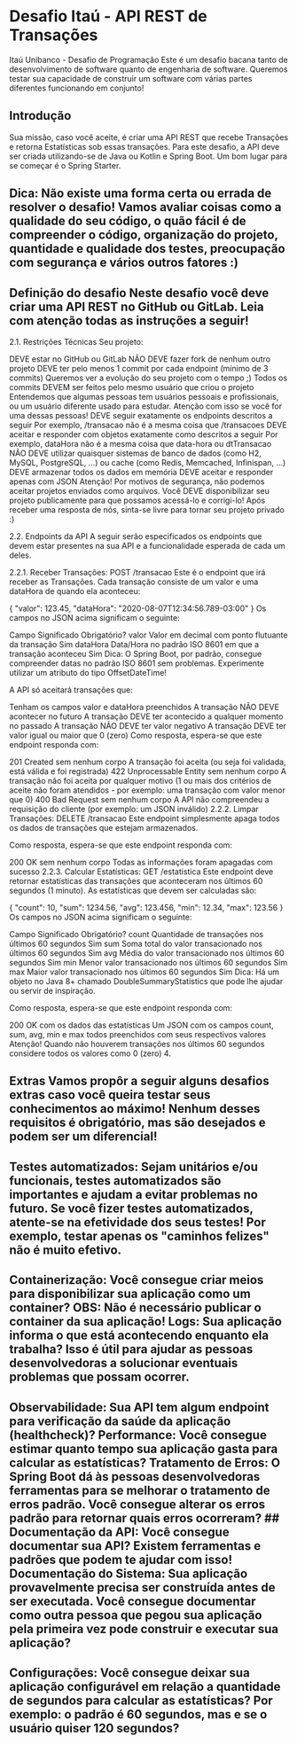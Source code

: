 # Desafio Itaú - API REST de Transações

Itaú Unibanco - Desafio de Programação Este é um desafio bacana tanto de desenvolvimento de software quanto de engenharia de software. Queremos testar sua capacidade de construir um software com várias partes diferentes funcionando em conjunto!

## Introdução
 Sua missão, caso você aceite, é criar uma API REST que recebe Transações e retorna Estatísticas sob essas transações. Para este desafio, a API deve ser criada utilizando-se de Java ou Kotlin e Spring Boot.
Um bom lugar para se começar é o Spring Starter.

## Dica: Não existe uma forma certa ou errada de resolver o desafio! Vamos avaliar coisas como a qualidade do seu código, o quão fácil é de compreender o código, organização do projeto, quantidade e qualidade dos testes, preocupação com segurança e vários outros fatores :)

## Definição do desafio Neste desafio você deve criar uma API REST no GitHub ou GitLab. Leia com atenção todas as instruções a seguir!
2.1. Restrições Técnicas Seu projeto:

DEVE estar no GitHub ou GitLab NÃO DEVE fazer fork de nenhum outro projeto DEVE ter pelo menos 1 commit por cada endpoint (mínimo de 3 commits) Queremos ver a evolução do seu projeto com o tempo ;) Todos os commits DEVEM ser feitos pelo mesmo usuário que criou o projeto Entendemos que algumas pessoas tem usuários pessoais e profissionais, ou um usuário diferente usado para estudar. Atenção com isso se você for uma dessas pessoas! DEVE seguir exatamente os endpoints descritos a seguir Por exemplo, /transacao não é a mesma coisa que /transacoes DEVE aceitar e responder com objetos exatamente como descritos a seguir Por exemplo, dataHora não é a mesma coisa que data-hora ou dtTransacao NÃO DEVE utilizar quaisquer sistemas de banco de dados (como H2, MySQL, PostgreSQL, ...) ou cache (como Redis, Memcached, Infinispan, ...) DEVE armazenar todos os dados em memória DEVE aceitar e responder apenas com JSON Atenção! Por motivos de segurança, não podemos aceitar projetos enviados como arquivos. Você DEVE disponibilizar seu projeto publicamente para que possamos acessá-lo e corrigi-lo! Após receber uma resposta de nós, sinta-se livre para tornar seu projeto privado :)

2.2. Endpoints da API A seguir serão especificados os endpoints que devem estar presentes na sua API e a funcionalidade esperada de cada um deles.

2.2.1. Receber Transações: POST /transacao Este é o endpoint que irá receber as Transações. Cada transação consiste de um valor e uma dataHora de quando ela aconteceu:

{ "valor": 123.45, "dataHora": "2020-08-07T12:34:56.789-03:00" } Os campos no JSON acima significam o seguinte:

Campo Significado Obrigatório? valor Valor em decimal com ponto flutuante da transação Sim dataHora Data/Hora no padrão ISO 8601 em que a transação aconteceu Sim Dica: O Spring Boot, por padrão, consegue compreender datas no padrão ISO 8601 sem problemas. Experimente utilizar um atributo do tipo OffsetDateTime!

A API só aceitará transações que:

Tenham os campos valor e dataHora preenchidos A transação NÃO DEVE acontecer no futuro A transação DEVE ter acontecido a qualquer momento no passado A transação NÃO DEVE ter valor negativo A transação DEVE ter valor igual ou maior que 0 (zero) Como resposta, espera-se que este endpoint responda com:

201 Created sem nenhum corpo A transação foi aceita (ou seja foi validada, está válida e foi registrada) 422 Unprocessable Entity sem nenhum corpo A transação não foi aceita por qualquer motivo (1 ou mais dos critérios de aceite não foram atendidos - por exemplo: uma transação com valor menor que 0) 400 Bad Request sem nenhum corpo A API não compreendeu a requisição do cliente (por exemplo: um JSON inválido) 2.2.2. Limpar Transações: DELETE /transacao Este endpoint simplesmente apaga todos os dados de transações que estejam armazenados.

Como resposta, espera-se que este endpoint responda com:

200 OK sem nenhum corpo Todas as informações foram apagadas com sucesso 2.2.3. Calcular Estatísticas: GET /estatistica Este endpoint deve retornar estatísticas das transações que aconteceram nos últimos 60 segundos (1 minuto). As estatísticas que devem ser calculadas são:

{ "count": 10, "sum": 1234.56, "avg": 123.456, "min": 12.34, "max": 123.56 } Os campos no JSON acima significam o seguinte:

Campo Significado Obrigatório? count Quantidade de transações nos últimos 60 segundos Sim sum Soma total do valor transacionado nos últimos 60 segundos Sim avg Média do valor transacionado nos últimos 60 segundos Sim min Menor valor transacionado nos últimos 60 segundos Sim max Maior valor transacionado nos últimos 60 segundos Sim Dica: Há um objeto no Java 8+ chamado DoubleSummaryStatistics que pode lhe ajudar ou servir de inspiração.

Como resposta, espera-se que este endpoint responda com:

200 OK com os dados das estatísticas Um JSON com os campos count, sum, avg, min e max todos preenchidos com seus respectivos valores Atenção! Quando não houverem transações nos últimos 60 segundos considere todos os valores como 0 (zero) 4. 

## Extras Vamos propôr a seguir alguns desafios extras caso você queira testar seus conhecimentos ao máximo! Nenhum desses requisitos é obrigatório, mas são desejados e podem ser um diferencial!

## Testes automatizados: Sejam unitários e/ou funcionais, testes automatizados são importantes e ajudam a evitar problemas no futuro. Se você fizer testes automatizados, atente-se na efetividade dos seus testes! Por exemplo, testar apenas os "caminhos felizes" não é muito efetivo. 
## Containerização: Você consegue criar meios para disponibilizar sua aplicação como um container? OBS: Não é necessário publicar o container da sua aplicação! Logs: Sua aplicação informa o que está acontecendo enquanto ela trabalha? Isso é útil para ajudar as pessoas desenvolvedoras a solucionar eventuais problemas que possam ocorrer. 
## Observabilidade: Sua API tem algum endpoint para verificação da saúde da aplicação (healthcheck)? Performance: Você consegue estimar quanto tempo sua aplicação gasta para calcular as estatísticas? Tratamento de Erros: O Spring Boot dá às pessoas desenvolvedoras ferramentas para se melhorar o tratamento de erros padrão. Você consegue alterar os erros padrão para retornar quais erros ocorreram? ## Documentação da API: Você consegue documentar sua API? Existem ferramentas e padrões que podem te ajudar com isso! Documentação do Sistema: Sua aplicação provavelmente precisa ser construída antes de ser executada. Você consegue documentar como outra pessoa que pegou sua aplicação pela primeira vez pode construir e executar sua aplicação? 
## Configurações: Você consegue deixar sua aplicação configurável em relação a quantidade de segundos para calcular as estatísticas? Por exemplo: o padrão é 60 segundos, mas e se o usuário quiser 120 segundos?

